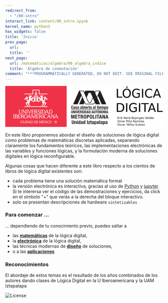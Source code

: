 ```yaml
---
redirect_from:
  - "/00-intro"
interact_link: content/00_intro.ipynb
kernel_name: python3
has_widgets: false
title: 'Inicio'
prev_page:
  url: 
  title: ''
next_page:
  url: /matematicas/algebra/00_algebra_indice
  title: 'Álgebra de conmutación'
comment: "***PROGRAMMATICALLY GENERATED, DO NOT EDIT. SEE ORIGINAL FILES IN /content***"
---
```



<img src="images/logo/portada_libro.png" alt="Logos UIA UAM-I"/>



En este libro proponemos abordar el diseño de soluciones de lógica digital como problemas de matemáticas discretas aplicadas, separando claramente los fundamentos teóricos, las implementaciones electrónicas de las variables y funciones lógicas, y la formulación moderna de soluciones digitales en lógica reconfigurable.



Algunas cosas que hacen diferente a este libro respecto a los cientos de libros de lógica digital existentes son:

* cada problema tiene una solución matemática formal
* la versión electrónica es interactiva, gracias al uso de [Python](https://www.python.org) y [jupyter](https://jupyter.org). Si te interersa ver el código de las demostraciones y ejercicios, da click en el símbolo "+" que verás a la derecha del bloque interactivo.
* solo se presentan descripciones de hardware `sintetizables`




### Para comenzar ...

... dependiendo de tu conocimiento previo, puedes saltar a

* las **[matemáticas](matematicas/algebra/00_algebra_indice)** de la lógica digital,
* la **[electrónica](electronica/conmutacion/00_electronica_indice)** de la lógica digital,
* las técnicas modernas de **[diseño](reconfig/00_reconfig_indice)** de soluciones,
* o a las **[aplicaciones](aplicaciones/00_aplicaciones_indice)**

### Reconocimientos

El abordaje de estos temas es el resultado de los años combinados de los autores dando clases de Lógica Digital en la U Iberoamericana y la UAM Iztapalapa



<img src="https://mirrors.creativecommons.org/presskit/buttons/88x31/png/by-sa.png" alt="License" width="100" align="left"/>


